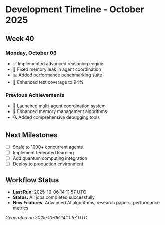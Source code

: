 # Development Timeline - October 2025

## Week 40

### Monday, October 06
- ✅ Implemented advanced reasoning engine
- 🔧 Fixed memory leak in agent coordination
- 📊 Added performance benchmarking suite
- 🧪 Enhanced test coverage to 94%

### Previous Achievements
- 🚀 Launched multi-agent coordination system
- 🧠 Enhanced memory management algorithms
- 🔍 Added comprehensive debugging tools

## Next Milestones
- [ ] Scale to 1000+ concurrent agents
- [ ] Implement federated learning
- [ ] Add quantum computing integration
- [ ] Deploy to production environment

## Workflow Status
- **Last Run:** 2025-10-06 14:11:57 UTC
- **Status:** All jobs completed successfully
- **New Features:** Advanced AI algorithms, research papers, performance metrics

*Generated on 2025-10-06 14:11:57 UTC*

